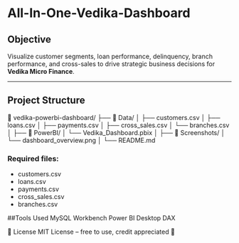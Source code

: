 # All-In-One-Vedika-Dashboard
##  Objective
Visualize customer segments, loan performance, delinquency, branch performance, and cross-sales to drive strategic business decisions for **Vedika Micro Finance**.

---

##  Project Structure
📁 vedika-powerbi-dashboard/
├── 📂 Data/
│ ├── customers.csv
│ ├── loans.csv
│ ├── payments.csv
│ ├── cross_sales.csv
│ └── branches.csv
│
├── 📂 PowerBI/
│ └── Vedika_Dashboard.pbix
│
├── 📂 Screenshots/
│ └── dashboard_overview.png
│
└── README.md


### Required files:
- customers.csv
- loans.csv
- payments.csv
- cross_sales.csv
- branches.csv

##Tools Used
MySQL Workbench
Power BI Desktop
DAX

📄 License
MIT License – free to use, credit appreciated 🙏



